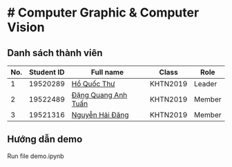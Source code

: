 # # Computer Graphic & Computer Vision

## Danh sách thành viên

| No. | Student ID | Full name | Class | Role |
| --- | --- | --- | --- | --- |
| 1 | 19520289 | [Hồ Quốc Thư](https://github.com/HQT104) | KHTN2019| Leader |
| 2 | 19522489 | [Đặng Quang Anh Tuấn](https://github.com/danganhtuan3738) | KHTN2019 | Member |
| 3 | 19521316 | [Nguyễn Hải Đăng](https://github.com/bdts1547) | KHTN2019 | Member |

## Hướng dẫn demo
 Run file demo.ipynb
